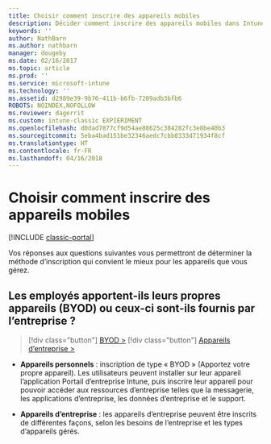 ```yaml
---
title: Choisir comment inscrire des appareils mobiles
description: Décider comment inscrire des appareils mobiles dans Intune en répondant à quelques questions simples
keywords: ''
author: NathBarn
ms.author: nathbarn
manager: dougeby
ms.date: 02/16/2017
ms.topic: article
ms.prod: ''
ms.service: microsoft-intune
ms.technology: ''
ms.assetid: d2989e39-9b76-411b-b6fb-7209adb3bfb6
ROBOTS: NOINDEX,NOFOLLOW
ms.reviewer: dagerrit
ms.custom: intune-classic EXPIERIMENT
ms.openlocfilehash: d0dad7877cf9d54ae88625c384282fc3e8be40b3
ms.sourcegitcommit: 5eba4bad151be32346aedc7cbb0333d71934f8cf
ms.translationtype: HT
ms.contentlocale: fr-FR
ms.lasthandoff: 04/16/2018
---
```

# <a name="choose-how-to-enroll-mobile-devices"></a>Choisir comment inscrire des appareils mobiles

[!INCLUDE [classic-portal](../includes/classic-portal.md)]

Vos réponses aux questions suivantes vous permettront de déterminer la méthode d’inscription qui convient le mieux pour les appareils que vous gérez.

## <a name="do-employees-bring-their-own-devices-byod-or-are-devices-provided-by-your-organization-cod"></a>**Les employés apportent-ils leurs propres appareils (BYOD) ou ceux-ci sont-ils fournis par l’entreprise ?**

> [!div class="button"]
> [BYOD >](choose-how-to-enroll-devices2.md)
> [!div class="button"]
> [Appareils d’entreprise >](choose-how-to-enroll-devices3.md)

- **Appareils personnels** : inscription de type « BYOD » (Apportez votre propre appareil). Les utilisateurs peuvent installer sur leur appareil l’application Portail d’entreprise Intune, puis inscrire leur appareil pour pouvoir accéder aux ressources d’entreprise telles que la messagerie, les applications d’entreprise, les données d’entreprise et le support.  

- **Appareils d’entreprise** : les appareils d’entreprise peuvent être inscrits de différentes façons, selon les besoins de l’entreprise et les types d’appareils gérés.

